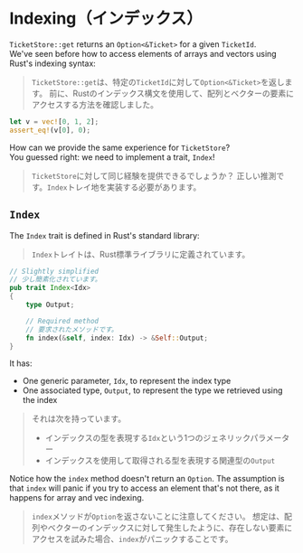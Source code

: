 # Indexing（インデックス）

`TicketStore::get` returns an `Option<&Ticket>` for a given `TicketId`.\
We've seen before how to access elements of arrays and vectors using Rust's
indexing syntax:

> `TicketStore::get`は、特定の`TicketId`に対して`Option<&Ticket>`を返します。
> 前に、Rustのインデックス構文を使用して、配列とベクターの要素にアクセスする方法を確認しました。

```rust
let v = vec![0, 1, 2];
assert_eq!(v[0], 0);
```

How can we provide the same experience for `TicketStore`?\
You guessed right: we need to implement a trait, `Index`!

> `TicketStore`に対して同じ経験を提供できるでしょうか？
> 正しい推測です。`Index`トレイ地を実装する必要があります。

## `Index`

The `Index` trait is defined in Rust's standard library:

> `Index`トレイトは、Rust標準ライブラリに定義されています。

```rust
// Slightly simplified
// 少し簡素化されています。
pub trait Index<Idx>
{
    type Output;

    // Required method
    // 要求されたメソッドです。
    fn index(&self, index: Idx) -> &Self::Output;
}
```

It has:

- One generic parameter, `Idx`, to represent the index type
- One associated type, `Output`, to represent the type we retrieved using the index

> それは次を持っています。
>
> - インデックスの型を表現する`Idx`という1つのジェネリックパラメーター
> - インデックスを使用して取得される型を表現する関連型の`Output`

Notice how the `index` method doesn't return an `Option`. The assumption is that
`index` will panic if you try to access an element that's not there, as it happens
for array and vec indexing.

> `index`メソッドが`Option`を返さないことに注意してください。
> 想定は、配列やベクターのインデックスに対して発生したように、存在しない要素にアクセスを試みた場合、`index`がパニックすることです。
